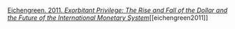 [Eichengreen. 2011. *Exorbitant Privilege: The Rise and Fall of the Dollar and the Future of the International Monetary System*](zotero://select/items/1_2YB4UL6I)[[eichengreen2011]]
